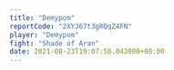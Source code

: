 ```yaml
---
title: "Demypom"
reportCode: "2XYJ67t3gRQqZ4FN"
player: "Demypom"
fight: "Shade of Aran"
date: 2021-08-23T19:07:58.042000+00:00
---
```

